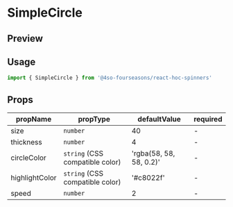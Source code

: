 # SimpleCircle

## Preview

<!-- STORY -->


## Usage

```js
import { SimpleCircle } from '@4so-fourseasons/react-hoc-spinners'
```


## Props

| propName       | propType                      | defaultValue            | required |
|----------------|-------------------------------|-------------------------|----------|
| size           | `number`                        | 40                      | -        |
| thickness      | `number`                        | 4                       | -        |
| circleColor    | `string` (CSS compatible color) | 'rgba(58, 58, 58, 0.2)' | -        |
| highlightColor | `string` (CSS compatible color) | '#c8022f'               | -        |
| speed          | `number`                        | 2                       | -        |
